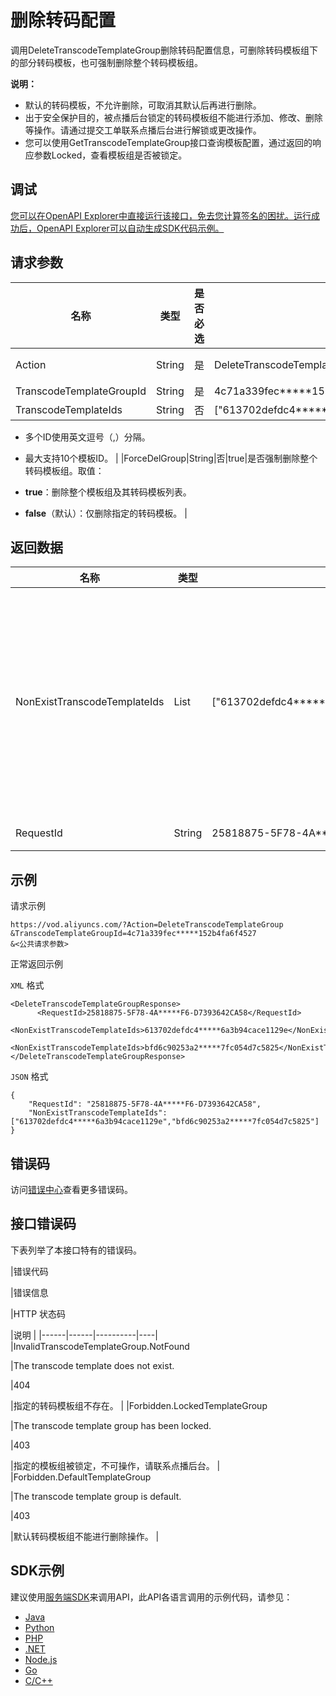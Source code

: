 # 删除转码配置

调用DeleteTranscodeTemplateGroup删除转码配置信息，可删除转码模板组下的部分转码模板，也可强制删除整个转码模板组。

**说明：**

-   默认的转码模板，不允许删除，可取消其默认后再进行删除。
-   出于安全保护目的，被点播后台锁定的转码模板组不能进行添加、修改、删除等操作。请通过提交工单联系点播后台进行解锁或更改操作。
-   您可以使用GetTranscodeTemplateGroup接口查询模板配置，通过返回的响应参数Locked，查看模板组是否被锁定。

## 调试

[您可以在OpenAPI Explorer中直接运行该接口，免去您计算签名的困扰。运行成功后，OpenAPI Explorer可以自动生成SDK代码示例。](https://api.aliyun.com/#product=vod&api=DeleteTranscodeTemplateGroup&type=RPC&version=2017-03-21)

## 请求参数

|名称|类型|是否必选|示例值|描述|
|--|--|----|---|--|
|Action|String|是|DeleteTranscodeTemplateGroup|系统规定参数。取值：**DeleteTranscodeTemplateGroup**。 |
|TranscodeTemplateGroupId|String|是|4c71a339fec\*\*\*\*\*152b4fa6f4527|转码模板组ID。 |
|TranscodeTemplateIds|String|否|\["613702defdc4\*\*\*\*\*6a3b94cace1129e","bfd6c90253a2\*\*\*\*\*7fc054d7c5825"\]|需要删除的转码模板ID列表。

 -   多个ID使用英文逗号（,）分隔。
-   最大支持10个模板ID。 |
|ForceDelGroup|String|否|true|是否强制删除整个转码模板组。取值：

 -   **true**：删除整个模板组及其转码模板列表。
-   **false**（默认）：仅删除指定的转码模板。 |

## 返回数据

|名称|类型|示例值|描述|
|--|--|---|--|
|NonExistTranscodeTemplateIds|List|\["613702defdc4\*\*\*\*\*6a3b94cace1129e","bfd6c90253a2\*\*\*\*\*7fc054d7c5825"\]|根据转码模板ID列表删除转码模板时，不存在的转码模板ID列表。 |
|RequestId|String|25818875-5F78-4A\*\*\*\*\*F6-D7393642CA58|请求ID。 |

## 示例

请求示例

```
https://vod.aliyuncs.com/?Action=DeleteTranscodeTemplateGroup
&TranscodeTemplateGroupId=4c71a339fec*****152b4fa6f4527
&<公共请求参数>
```

正常返回示例

`XML` 格式

```
<DeleteTranscodeTemplateGroupResponse>
      <RequestId>25818875-5F78-4A*****F6-D7393642CA58</RequestId>
      <NonExistTranscodeTemplateIds>613702defdc4*****6a3b94cace1129e</NonExistTranscodeTemplateIds>
      <NonExistTranscodeTemplateIds>bfd6c90253a2*****7fc054d7c5825</NonExistTranscodeTemplateIds>
</DeleteTranscodeTemplateGroupResponse>
```

`JSON` 格式

```
{
    "RequestId": "25818875-5F78-4A*****F6-D7393642CA58",
    "NonExistTranscodeTemplateIds":["613702defdc4*****6a3b94cace1129e","bfd6c90253a2*****7fc054d7c5825"]
}
```

## 错误码

访问[错误中心](https://error-center.aliyun.com/status/product/vod)查看更多错误码。

## 接口错误码

下表列举了本接口特有的错误码。

|错误代码

|错误信息

|HTTP 状态码

|说明 |
|------|------|----------|----|
|InvalidTranscodeTemplateGroup.NotFound

|The transcode template does not exist.

|404

|指定的转码模板组不存在。 |
|Forbidden.LockedTemplateGroup

|The transcode template group has been locked.

|403

|指定的模板组被锁定，不可操作，请联系点播后台。 |
|Forbidden.DefaultTemplateGroup

|The transcode template group is default.

|403

|默认转码模板组不能进行删除操作。 |

## SDK示例

建议使用[服务端SDK](~~101789~~)来调用API，此API各语言调用的示例代码，请参见：

-   [Java](~~61063~~)
-   [Python](~~61054~~)
-   [PHP](~~61069~~)
-   [.NET](~~84750~~)
-   [Node.js](~~101396~~)
-   [Go](~~101411~~)
-   [C/C++](~~101261~~)

